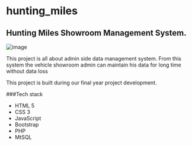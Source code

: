 # hunting_miles
## Hunting Miles Showroom Management System.

![image](https://user-images.githubusercontent.com/42041306/191055848-9a2884bd-94df-4c9e-a635-5df6b099e89b.png)

<p>This project is all about admin side data management system. From this system the vehicle showroom admin can maintain his data for long time without data loss</p>

<p>This project is built during our final year project development.</p>

###Tech stack
<ul>
<li>HTML 5</li>
<li>CSS 3</li>
<li>JavaScript</li>
<li>Bootstrap</li>
<li>PHP</li>
<li>MtSQL</li>
</ul>
